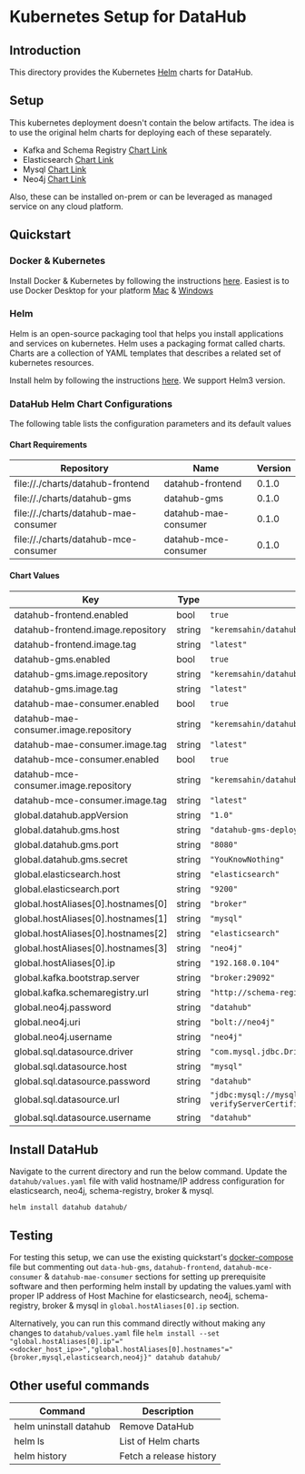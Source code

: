 # Kubernetes  Setup for DataHub

## Introduction
This directory provides the Kubernetes [Helm](https://helm.sh/) charts for DataHub. 

## Setup
This kubernetes deployment doesn't contain the below artifacts. The idea is to use the original helm charts for deploying each of these separately.   

* Kafka and Schema Registry [Chart Link](https://hub.helm.sh/charts/incubator/kafka)
* Elasticsearch [Chart Link](https://hub.helm.sh/charts/elastic/elasticsearch)
* Mysql [Chart Link](https://hub.helm.sh/charts/stable/mysql)
* Neo4j [Chart Link](https://hub.helm.sh/charts/stable/neo4j)

Also, these can be installed on-prem or can be leveraged as managed service on any cloud platform.

## Quickstart

### Docker & Kubernetes
Install Docker & Kubernetes by following the instructions [here](https://kubernetes.io/docs/setup/).  Easiest is to use Docker Desktop for your platform [Mac](https://docs.docker.com/docker-for-mac/) & [Windows](https://docs.docker.com/docker-for-windows/)

### Helm
Helm is an open-source packaging tool that helps you install applications and services on kubernetes. Helm uses a packaging format called charts. Charts are a collection of YAML templates that describes a related set of kubernetes resources.

Install helm by following the instructions [here](https://helm.sh/docs/intro/install/).  We support Helm3 version.

### DataHub Helm Chart Configurations

The following table lists the configuration parameters and its default values

#### Chart Requirements

| Repository | Name | Version |
|------------|------|---------|
| file://./charts/datahub-frontend | datahub-frontend | 0.1.0 |
| file://./charts/datahub-gms | datahub-gms | 0.1.0 |
| file://./charts/datahub-mae-consumer | datahub-mae-consumer | 0.1.0 |
| file://./charts/datahub-mce-consumer | datahub-mce-consumer | 0.1.0 |

#### Chart Values

| Key | Type | Default | Description |
|-----|------|---------|-------------|
| datahub-frontend.enabled | bool | `true` |  |
| datahub-frontend.image.repository | string | `"keremsahin/datahub-frontend"` |  |
| datahub-frontend.image.tag | string | `"latest"` |  |
| datahub-gms.enabled | bool | `true` |  |
| datahub-gms.image.repository | string | `"keremsahin/datahub-gms"` |  |
| datahub-gms.image.tag | string | `"latest"` |  |
| datahub-mae-consumer.enabled | bool | `true` |  |
| datahub-mae-consumer.image.repository | string | `"keremsahin/datahub-mae-consumer"` |  |
| datahub-mae-consumer.image.tag | string | `"latest"` |  |
| datahub-mce-consumer.enabled | bool | `true` |  |
| datahub-mce-consumer.image.repository | string | `"keremsahin/datahub-mce-consumer"` |  |
| datahub-mce-consumer.image.tag | string | `"latest"` |  |
| global.datahub.appVersion | string | `"1.0"` |  |
| global.datahub.gms.host | string | `"datahub-gms-deployment"` |  |
| global.datahub.gms.port | string | `"8080"` |  |
| global.datahub.gms.secret | string | `"YouKnowNothing"` |  |
| global.elasticsearch.host | string | `"elasticsearch"` |  |
| global.elasticsearch.port | string | `"9200"` |  |
| global.hostAliases[0].hostnames[0] | string | `"broker"` |  |
| global.hostAliases[0].hostnames[1] | string | `"mysql"` |  |
| global.hostAliases[0].hostnames[2] | string | `"elasticsearch"` |  |
| global.hostAliases[0].hostnames[3] | string | `"neo4j"` |  |
| global.hostAliases[0].ip | string | `"192.168.0.104"` |  |
| global.kafka.bootstrap.server | string | `"broker:29092"` |  |
| global.kafka.schemaregistry.url | string | `"http://schema-registry:8081"` |  |
| global.neo4j.password | string | `"datahub"` |  |
| global.neo4j.uri | string | `"bolt://neo4j"` |  |
| global.neo4j.username | string | `"neo4j"` |  |
| global.sql.datasource.driver | string | `"com.mysql.jdbc.Driver"` |  |
| global.sql.datasource.host | string | `"mysql"` |  |
| global.sql.datasource.password | string | `"datahub"` |  |
| global.sql.datasource.url | string | `"jdbc:mysql://mysql:3306/datahub?verifyServerCertificate=false\u0026useSSL=true"` |  |
| global.sql.datasource.username | string | `"datahub"` |  |

## Install DataHub
Navigate to the current directory and run the below command.  Update the `datahub/values.yaml` file with valid hostname/IP address configuration for elasticsearch, neo4j, schema-registry, broker & mysql. 

``
helm install datahub datahub/
``

## Testing
For testing this setup, we can use the existing quickstart's [docker-compose](https://github.com/linkedin/datahub/blob/master/docker/quickstart/docker-compose.yml) file but commenting out `data-hub-gms`, `datahub-frontend`, `datahub-mce-consumer` & `datahub-mae-consumer` sections for setting up prerequisite software
and then performing helm install by updating the values.yaml with proper IP address of Host Machine for elasticsearch, neo4j, schema-registry, broker & mysql in `global.hostAliases[0].ip` section.  


Alternatively, you can run this command directly without making any changes to `datahub/values.yaml` file
``
helm install --set "global.hostAliases[0].ip"="<<docker_host_ip>>","global.hostAliases[0].hostnames"="{broker,mysql,elasticsearch,neo4j}" datahub datahub/
`` 

## Other useful commands

| Command | Description | 
|-----|------|
| helm uninstall datahub | Remove DataHub |
| helm ls | List of Helm charts |
| helm history | Fetch a release history | 


